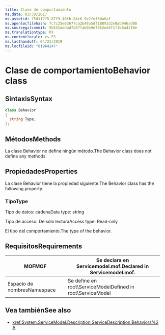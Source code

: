 ```yaml
---
title: Clase de comportamiento
ms.date: 03/30/2017
ms.assetid: 75d117f5-87f9-40fb-84c6-9e2fef6da6af
ms.openlocfilehash: 7c7c25e63677ca2b48a5df18892d2e8ab946ad08
ms.sourcegitcommit: 9b552addadfb57fab0b9e7852ed4f1f1b8a42f8e
ms.translationtype: MT
ms.contentlocale: es-ES
ms.lasthandoff: 04/23/2019
ms.locfileid: "61964247"
---
```

# <a name="behavior-class"></a><span data-ttu-id="c89c8-102">Clase de comportamiento</span><span class="sxs-lookup"><span data-stu-id="c89c8-102">Behavior class</span></span>
## <a name="syntax"></a><span data-ttu-id="c89c8-103">Sintaxis</span><span class="sxs-lookup"><span data-stu-id="c89c8-103">Syntax</span></span>  
  
```csharp
class Behavior  
{  
  string Type;  
};  
```  
  
## <a name="methods"></a><span data-ttu-id="c89c8-104">Métodos</span><span class="sxs-lookup"><span data-stu-id="c89c8-104">Methods</span></span>  
 <span data-ttu-id="c89c8-105">La clase Behavior no define ningún método.</span><span class="sxs-lookup"><span data-stu-id="c89c8-105">The Behavior class does not define any methods.</span></span>  
  
## <a name="properties"></a><span data-ttu-id="c89c8-106">Propiedades</span><span class="sxs-lookup"><span data-stu-id="c89c8-106">Properties</span></span>  
 <span data-ttu-id="c89c8-107">La clase Behavior tiene la propiedad siguiente:</span><span class="sxs-lookup"><span data-stu-id="c89c8-107">The Behavior class has the following property:</span></span>  
  
### <a name="type"></a><span data-ttu-id="c89c8-108">Tipo</span><span class="sxs-lookup"><span data-stu-id="c89c8-108">Type</span></span>  
 <span data-ttu-id="c89c8-109">Tipo de datos: cadena</span><span class="sxs-lookup"><span data-stu-id="c89c8-109">Data type: string</span></span>  
  
 <span data-ttu-id="c89c8-110">Tipo de acceso: De sólo lectura</span><span class="sxs-lookup"><span data-stu-id="c89c8-110">Access type: Read-only</span></span>  
  
 <span data-ttu-id="c89c8-111">El tipo del comportamiento.</span><span class="sxs-lookup"><span data-stu-id="c89c8-111">The type of the behavior.</span></span>  
  
## <a name="requirements"></a><span data-ttu-id="c89c8-112">Requisitos</span><span class="sxs-lookup"><span data-stu-id="c89c8-112">Requirements</span></span>  
  
|<span data-ttu-id="c89c8-113">MOF</span><span class="sxs-lookup"><span data-stu-id="c89c8-113">MOF</span></span>|<span data-ttu-id="c89c8-114">Se declara en Servicemodel.mof.</span><span class="sxs-lookup"><span data-stu-id="c89c8-114">Declared in Servicemodel.mof.</span></span>|  
|---------|-----------------------------------|  
|<span data-ttu-id="c89c8-115">Espacio de nombres</span><span class="sxs-lookup"><span data-stu-id="c89c8-115">Namespace</span></span>|<span data-ttu-id="c89c8-116">Se define en root\ServiceModel</span><span class="sxs-lookup"><span data-stu-id="c89c8-116">Defined in root\ServiceModel</span></span>|  
  
## <a name="see-also"></a><span data-ttu-id="c89c8-117">Vea también</span><span class="sxs-lookup"><span data-stu-id="c89c8-117">See also</span></span>

- <xref:System.ServiceModel.Description.ServiceDescription.Behaviors%2A>
